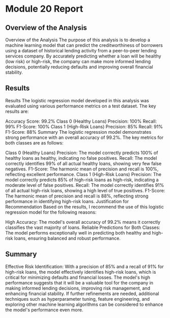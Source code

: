 # Module 20 Report 

## Overview of the Analysis

Overview of the Analysis
The purpose of this analysis is to develop a machine learning model that can predict the creditworthiness of borrowers using a dataset of historical lending activity from a peer-to-peer lending services company. By accurately predicting whether a loan will be healthy (low risk) or high-risk, the company can make more informed lending decisions, potentially reducing defaults and improving overall financial stability.

## Results

Results
The logistic regression model developed in this analysis was evaluated using various performance metrics on a test dataset. The key results are:

Accuracy Score: 99.2%
Class 0 (Healthy Loans)
Precision: 100%
Recall: 99%
F1-Score: 100%
Class 1 (High-Risk Loans)
Precision: 85%
Recall: 91%
F1-Score: 88%
Summary
The logistic regression model demonstrates strong performance with an overall accuracy of 99.2%. The key metrics for both classes are as follows:

Class 0 (Healthy Loans)
Precision: The model correctly predicts 100% of healthy loans as healthy, indicating no false positives.
Recall: The model correctly identifies 99% of all actual healthy loans, showing very few false negatives.
F1-Score: The harmonic mean of precision and recall is 100%, reflecting excellent performance.
Class 1 (High-Risk Loans)
Precision: The model correctly predicts 85% of high-risk loans as high-risk, indicating a moderate level of false positives.
Recall: The model correctly identifies 91% of all actual high-risk loans, showing a high level of true positives.
F1-Score: The harmonic mean of precision and recall is 88%, reflecting strong performance in identifying high-risk loans.
Justification for Recommendation
Based on the results, I recommend the use of this logistic regression model for the following reasons:

High Accuracy: The model's overall accuracy of 99.2% means it correctly classifies the vast majority of loans.
Reliable Predictions for Both Classes: The model performs exceptionally well in predicting both healthy and high-risk loans, ensuring balanced and robust performance.

## Summary

Effective Risk Identification: With a precision of 85% and a recall of 91% for high-risk loans, the model effectively identifies high-risk loans, which is critical for minimizing defaults and financial losses.
The model's high performance suggests that it will be a valuable tool for the company in making informed lending decisions, improving risk management, and enhancing financial stability. If further refinements are needed, additional techniques such as hyperparameter tuning, feature engineering, and exploring other machine learning algorithms can be considered to enhance the model's performance even more.

